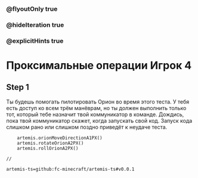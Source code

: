 ### @flyoutOnly true
### @hideIteration true
### @explicitHints true

# Проксимальные операции Игрок 4

## Step 1
Ты будешь помогать пилотировать Орион во время этого теста. У тебя есть доступ ко всем трём манёврам, но ты должен выполнить только тот, который тебе назначит твой коммуникатор в команде. Дождись, пока твой коммуникатор скажет, когда запускать свой код. Запуск кода слишком рано или слишком поздно приведёт к неудаче теста.

```ghost
    artemis.orionMoveDirectionA1PX()
    artemis.rotateOrionA2PX()
    artemis.rollOrionA2PX()
```
```template
//
```

```package
artemis-ts=github:fc-minecraft/artemis-ts#v0.0.1
```